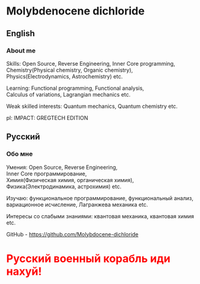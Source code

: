 # Molybdenocene dichloride
## English
### About me

Skills: Open Source, Reverse&nbsp;Engineering, Inner&nbsp;Core&nbsp;programming, \
    Chemistry(Physical chemistry, Organic&nbsp;chemistry), \
    Physics(Electrodynamics, Astrochemistry) etc.

Learning: Functional&nbsp;programming, Functional&nbsp;analysis, Calculus&nbsp;of&nbsp;variations, Lagrangian&nbsp;mechanics etc.

Weak skilled interests: Quantum&nbsp;mechanics, Quantum&nbsp;chemistry etc.

pl: IMPACT: GREGTECH EDITION

## Русский
### Обо мне

Умения: Open Source, Reverse&nbsp;Engineering, Inner&nbsp;Core&nbsp;программирование, \
    Химия(Физическая химия, органическая&nbsp;химия), \
    Физика(Электродинамика, астрохимия) etc.

Изучаю: функциональное&nbsp;программирование, функциональный&nbsp;анализ, вариационное&nbsp;исчисление, Лагранжева&nbsp;механика etc.

Интересы со слабыми знаниями: квантовая&nbsp;механика, квантовая&nbsp;химия etc.

GitHub - https://github.com/Molybdocene-dichloride

# <span style="color:red; font-weight: bold;">Русский военный корабль иди нахуй!</span>

